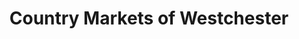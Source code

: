 ---
title: "Country Markets of Westchester"
url: /eastchester/country-markets-of-westchester/
shop: supermarket
---